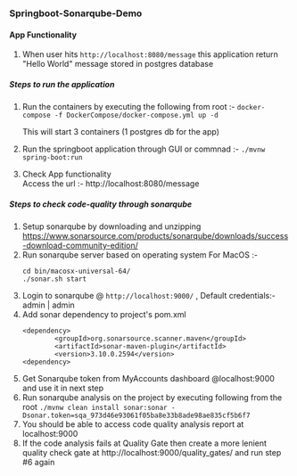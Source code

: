 ### Springboot-Sonarqube-Demo 
#### App Functionality
1. When user hits `http://localhost:8080/message` this application return "Hello World" message stored in postgres database

##### Steps to run the application 

1. Run the containers by executing the following from root :- 
    `docker-compose -f DockerCompose/docker-compose.yml up -d`
    
    This will start 3 containers (1 postgres db for the app)
2. Run the springboot application through GUI or commnad :- `./mvnw spring-boot:run`
3. Check App functionality <br>
    Access the url :- http://localhost:8080/message

##### Steps to check code-quality through sonarqube

1. Setup sonarqube by downloading and unzipping https://www.sonarsource.com/products/sonarqube/downloads/success-download-community-edition/
2. Run sonarqube server based on operating system 
    For MacOS :- 
    ```
    cd bin/macosx-universal-64/ 
    ./sonar.sh start
   ```
3. Login to sonarqube @ `http://localhost:9000/` , Default credentials:- admin | admin
4. Add sonar dependency to project's pom.xml
    ```
    <dependency>
			<groupId>org.sonarsource.scanner.maven</groupId>
			<artifactId>sonar-maven-plugin</artifactId>
			<version>3.10.0.2594</version>
    <dependency>
    ```
5. Get Sonarqube token from MyAccounts dashboard @localhost:9000 and use it in next step
6. Run sonarqube analysis on the project by executing following from the root
    `./mvnw clean install sonar:sonar -Dsonar.token=sqa_973d46e93061f05ba8e33b8ade98ae835cf5b6f7`
7. You should be able to access code quality analysis report at localhost:9000
8. If the code analysis fails at Quality Gate then create a more lenient quality check gate at http://localhost:9000/quality_gates/ and run  step #6 again
